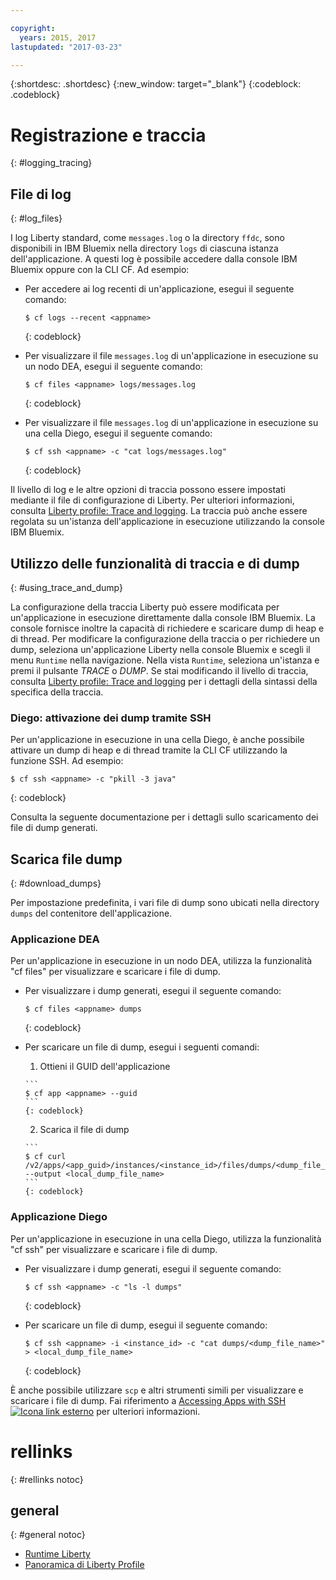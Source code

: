 ```yaml
---

copyright:
  years: 2015, 2017
lastupdated: "2017-03-23"

---
```


{:shortdesc: .shortdesc}
{:new_window: target="_blank"}
{:codeblock: .codeblock}

# Registrazione e traccia
{: #logging_tracing}

## File di log
{: #log_files}

I log Liberty standard, come `messages.log` o la directory `ffdc`, sono disponibili in IBM Bluemix nella directory `logs` di ciascuna istanza dell'applicazione. A questi log è possibile accedere dalla console IBM Bluemix oppure con la CLI CF. Ad esempio:

* Per accedere ai log recenti di un'applicazione, esegui il seguente comando: 

  ```
  $ cf logs --recent <appname>
  ```
  {: codeblock}

* Per visualizzare il file `messages.log` di un'applicazione in esecuzione su un nodo DEA, esegui il seguente comando:

  ```
  $ cf files <appname> logs/messages.log
  ```
  {: codeblock}

* Per visualizzare il file `messages.log` di un'applicazione in esecuzione su una cella Diego, esegui il seguente comando: 

  ```
  $ cf ssh <appname> -c "cat logs/messages.log"
  ```
  {: codeblock}

Il livello di log
e le altre opzioni di traccia possono essere impostati mediante il file di configurazione di Liberty. Per ulteriori informazioni, consulta [Liberty profile: Trace and logging](http://www.ibm.com/support/knowledgecenter/SSEQTP_liberty/com.ibm.websphere.wlp.doc/ae/rwlp_logging.html). La traccia può anche essere regolata su un'istanza dell'applicazione in esecuzione utilizzando la console IBM Bluemix.

## Utilizzo delle funzionalità di traccia e di dump
{: #using_trace_and_dump}

La configurazione della traccia Liberty può essere modificata per un'applicazione in esecuzione direttamente dalla console IBM Bluemix. La console fornisce inoltre la capacità di richiedere e scaricare dump di heap e di thread. Per modificare la configurazione della traccia o per richiedere un dump, seleziona un'applicazione Liberty nella console Bluemix e scegli il menu `Runtime` nella navigazione. Nella vista `Runtime`, seleziona un'istanza e premi il pulsante *TRACE* o *DUMP*. Se stai modificando il livello di traccia, consulta [Liberty profile: Trace and logging](http://www.ibm.com/support/knowledgecenter/SSEQTP_liberty/com.ibm.websphere.wlp.doc/ae/rwlp_logging.html) per i dettagli della sintassi della specifica della traccia.

### Diego: attivazione dei dump tramite SSH

Per un'applicazione in esecuzione in una cella Diego, è anche possibile attivare un dump di heap e di thread tramite la CLI CF utilizzando la funzione SSH. Ad esempio:

```
$ cf ssh <appname> -c "pkill -3 java"
```
{: codeblock}

Consulta la seguente documentazione per i dettagli sullo scaricamento dei file di dump generati.

## Scarica file dump
{: #download_dumps}

Per impostazione predefinita, i vari file di dump sono ubicati nella directory `dumps` del contenitore dell'applicazione.

### Applicazione DEA

Per un'applicazione in esecuzione in un nodo DEA, utilizza la funzionalità "cf files" per visualizzare e scaricare i file di dump.

* Per visualizzare i dump generati, esegui il seguente comando:

  ```
  $ cf files <appname> dumps
  ```
  {: codeblock}

* Per scaricare un file di dump, esegui i seguenti comandi: 

    1. Ottieni il GUID dell'applicazione

      ```
      $ cf app <appname> --guid
      ```
      {: codeblock}

    2. Scarica il file di dump

      ```
      $ cf curl /v2/apps/<app_guid>/instances/<instance_id>/files/dumps/<dump_file_name> --output <local_dump_file_name>
      ```
      {: codeblock}

### Applicazione Diego

Per un'applicazione in esecuzione in una cella Diego, utilizza la funzionalità "cf ssh" per visualizzare e scaricare i file di dump.

* Per visualizzare i dump generati, esegui il seguente comando:

  ```
  $ cf ssh <appname> -c "ls -l dumps"
  ```
  {: codeblock}

* Per scaricare un file di dump, esegui il seguente comando: 

  ```
  $ cf ssh <appname> -i <instance_id> -c "cat dumps/<dump_file_name>" > <local_dump_file_name>
  ```
  {: codeblock}

È anche possibile utilizzare `scp` e altri strumenti simili per visualizzare e scaricare i file di dump. Fai riferimento a [Accessing Apps with SSH  ![Icona link esterno](../../icons/launch-glyph.svg "Icona link esterno")](https://docs.cloudfoundry.org/devguide/deploy-apps/ssh-apps.html) per ulteriori informazioni.

# rellinks
{: #rellinks notoc}
## general
{: #general notoc}
* [Runtime Liberty](index.html)
* [Panoramica di Liberty Profile](http://www-01.ibm.com/support/knowledgecenter/SSAW57_8.5.5/com.ibm.websphere.wlp.nd.doc/ae/cwlp_about.html)
